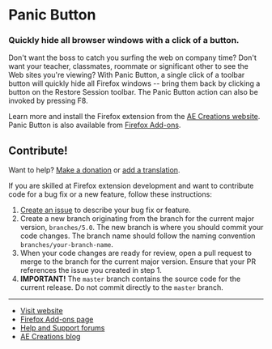 # Panic Button
### Quickly hide all browser windows with a click of a button.

Don't want the boss to catch you surfing the web on company time?  Don't want your teacher, classmates, roommate or significant other to see the Web sites you're viewing?  With Panic Button, a single click of a toolbar button will quickly hide all Firefox windows -- bring them back by clicking a button on the Restore Session toolbar.  The Panic Button action can also be invoked by pressing F8.

Learn more and install the Firefox extension from the [AE Creations website](https://aecreations.io/panicbutton/).  Panic Button is also available from [Firefox Add-ons](https://addons.mozilla.org/firefox/addon/panic-button/).

## Contribute!

Want to help?  [Make a donation](https://liberapay.com/aecreations/) or [add a translation](https://crowdin.com/project/aecreations-panic-button).

If you are skilled at Firefox extension development and want to contribute code for a bug fix or a new feature, follow these instructions:

1. [Create an issue](https://github.com/aecreations/panicbutton/issues/new) to describe your bug fix or feature.
2. Create a new branch originating from the branch for the current major version, `branches/5.0`.  The new branch is where you should commit your code changes.  The branch name should follow the naming convention `branches/your-branch-name`.
3. When your code changes are ready for review, open a pull request to merge to the branch for the current major version.  Ensure that your PR references the issue you created in step 1.
4. **IMPORTANT!**  The `master` branch contains the source code for the current release.  Do not commit directly to the `master` branch.


---

* [Visit website](https://aecreations.io/panicbutton/index.php)
* [Firefox Add-ons page](https://addons.mozilla.org/firefox/addon/panic-button/)
* [Help and Support forums](https://aecreations.io/forums)
* [AE Creations blog](https://aecreations.blogspot.com/)
